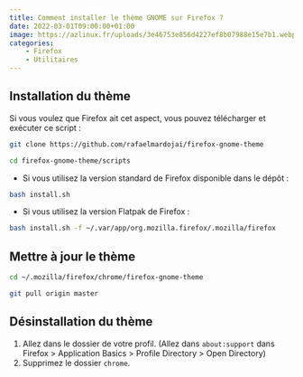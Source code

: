 ```yaml
---
title: Comment installer le thème GNOME sur Firefox ?
date: 2022-03-01T09:00:00+01:00
image: https://azlinux.fr/uploads/3e46753e856d4227ef8b07988e15e7b1.webp
categories:
    - Firefox
    - Utilitaires
--- 
```


## Installation du thème

Si vous voulez que Firefox ait cet aspect, vous pouvez télécharger et exécuter ce script :

```bash
git clone https://github.com/rafaelmardojai/firefox-gnome-theme
```

```bash
cd firefox-gnome-theme/scripts
```

- Si vous utilisez la version standard de Firefox disponible dans le dépôt :

```bash
bash install.sh
```

- Si vous utilisez la version Flatpak de Firefox :

```bash
bash install.sh -f ~/.var/app/org.mozilla.firefox/.mozilla/firefox
```

## Mettre à jour le thème

```bash
cd ~/.mozilla/firefox/chrome/firefox-gnome-theme
```

```bash
git pull origin master
```

## Désinstallation du thème

1. Allez dans le dossier de votre profil. (Allez dans `about:support` dans Firefox > Application Basics > Profile Directory > Open Directory)
2. Supprimez le dossier `chrome`.